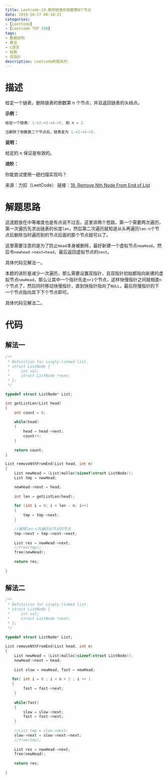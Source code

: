 ```yaml
---
title: Leetcode-19.删除链表的倒数第N个节点
date: 2019-10-27 08:10:21
categories:
- [LeetCode]
- [Leetcode TOP 100]
tags:
- 数据结构
- 算法
- C语言
- 链表
- 双指针
description: Leetcode刷题系列.
---
```


# 描述

给定一个链表，删除链表的倒数第 n 个节点，并且返回链表的头结点。

**示例：**


```c
给定一个链表: 1->2->3->4->5, 和 n = 2.

当删除了倒数第二个节点后，链表变为 1->2->3->5.
```

**说明：**

给定的 n 保证是有效的。

**进阶：**

你能尝试使用一趟扫描实现吗？

来源：力扣（LeetCode）
链接：[19. Remove Nth Node From End of List](https://leetcode-cn.com/problems/remove-nth-node-from-end-of-list)


# 解题思路

这道题放在中等难度也是有点说不过去，这里讲两个思路，第一个需要两次遍历，第一次遍历先求出链表的长度`len`，然后第二次遍历就知道从头再遍历`len-n`个节点后删除当时遍历到的节点后面的那个节点就可以了。

这里需要注意的是为了防止`Head`本身被删除，最好新建一个虚拟节点`newHead`，然后令`newhead->next=head`，最后返回虚拟节点的`next`。

具体代码见解法一。

本题的进阶是减少一次遍历，那么需要设置双指针，且双指针初始都指向新建的虚拟节点`newHead`，那么让其中一个指针先走`n+1`个节点，这样快慢指针之间就相差`n`个节点了，然后同时移动快慢指针，直到快指针指向了`NULL`，最后将慢指针的下一个节点指向其下下个节点即可。

具体代码见解法二。

# 代码

## 解法一

```c
/**
 * Definition for singly-linked list.
 * struct ListNode {
 *     int val;
 *     struct ListNode *next;
 * };
 */

typedef struct ListNode* List;

int getListLen(List head)
{
    int count = 0;
    
    while(head)
    {
        head = head->next;
        count++;
    }
    
    return count;
}

List removeNthFromEnd(List head, int n)
{
    List newHead = (List)malloc(sizeof(struct ListNode));
    List tmp = newHead;

    newHead->next = head;
    
    int len = getListLen(head);
    
    for (int i = 0; i < len - n; i++)
    {
        tmp = tmp->next;
    }

    //删除len-n次遍历后节点的节点
    tmp->next = tmp->next->next;
        
    List res = newHead->next;
    //free(tmp);
    free(newHead);
    
    return res;  
    
}
```

## 解法二

```c
/**
 * Definition for singly-linked list.
 * struct ListNode {
 *     int val;
 *     struct ListNode *next;
 * };
 */
 
typedef struct ListNode* List;

List removeNthFromEnd(List head, int n)
{
    List newHead = (List)malloc(sizeof(struct ListNode));
    newHead->next = head;
    
    List slow = newHead, fast = newHead;
    
   for( int i = 0 ; i < n + 1 ; i ++ )
   {
        fast = fast->next;
    }
    
    while(fast)
    {
        slow = slow->next;
        fast = fast->next;
    }
    
    //List tmp = slow->next;
    slow->next = slow->next->next;
    //free(tmp);
    
    List res = newHead->next;
    free(newHead);
    
    return res;  
    
}
```